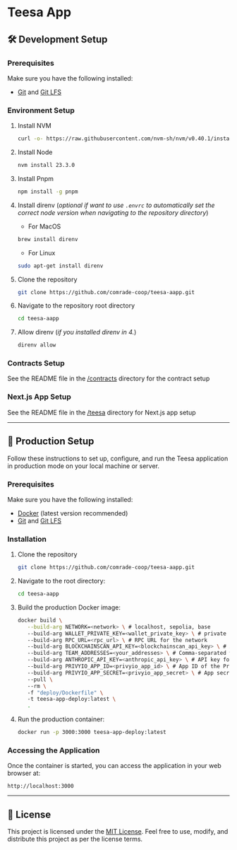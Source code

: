 # Teesa App

## 🛠️ Development Setup

### Prerequisites

Make sure you have the following installed:
- [Git](https://git-scm.com/) and [Git LFS](https://git-lfs.com/)

### Environment Setup

1. Install NVM
   ```bash
   curl -o- https://raw.githubusercontent.com/nvm-sh/nvm/v0.40.1/install.sh | bash
   ```

2. Install Node   
   ```bash
   nvm install 23.3.0
   ```

3. Install Pnpm
   ```bash
   npm install -g pnpm
   ```

4. Install direnv (*optional if want to use `.envrc` to automatically set the correct node version when navigating to the repository directory*)
   - For MacOS
   ```bash
   brew install direnv
   ```
   - For Linux
   ```bash
   sudo apt-get install direnv
   ```

5. Clone the repository
   ```bash
   git clone https://github.com/comrade-coop/teesa-aapp.git
   ```

6. Navigate to the repository root directory
   ```bash
   cd teesa-aapp
   ```

7. Allow direnv (*if you installed direnv in 4.*)
   ```bash
   direnv allow
   ```

### Contracts Setup

See the README file in the [/contracts](/contracts/README.md) directory for the contract setup

### Next.js App Setup

See the README file in the [/teesa](/teesa/README.md) directory for Next.js app setup


---


## 🚀 Production Setup

Follow these instructions to set up, configure, and run the Teesa application in production mode on your local machine or server.

### Prerequisites

Make sure you have the following installed:
- [Docker](https://www.docker.com/) (latest version recommended)
- [Git](https://git-scm.com/) and [Git LFS](https://git-lfs.com/)

### Installation

1. Clone the repository
   ```bash
   git clone https://github.com/comrade-coop/teesa-aapp.git
   ```

2. Navigate to the root directory: 
   ```bash
   cd teesa-aapp
   ```

3. Build the production Docker image:
   ```bash
   docker build \
      --build-arg NETWORK=<network> \ # localhost, sepolia, base
      --build-arg WALLET_PRIVATE_KEY=<wallet_private_key> \ # private key for the wallet
      --build-arg RPC_URL=<rpc_url> \ # RPC URL for the network
      --build-arg BLOCKCHAINSCAN_API_KEY=<blockchainscan_api_key> \ # API key for the blockchain scanner (Etherscan or Basescan, depending on the network. We automatically use the correct API key based on the network.)
      --build-arg TEAM_ADDRESSES=<your_addresses> \ # Comma-separated wallet addresses (no spaces) for team income distribution
      --build-arg ANTHROPIC_API_KEY=<anthropic_api_key> \ # API key for the Anthropic API
      --build-arg PRIVYIO_APP_ID=<privyio_app_id> \ # App ID of the PrivyIO
      --build-arg PRIVYIO_APP_SECRET=<privyio_app_secret> \ # App secret of the PrivyIO
      --pull \ 
      --rm \ 
      -f "deploy/Dockerfile" \ 
      -t teesa-app-deploy:latest \ 
      .
   ```

3. Run the production container:
   ```bash
   docker run -p 3000:3000 teesa-app-deploy:latest
   ```

### Accessing the Application

Once the container is started, you can access the application in your web browser at:
   ```
   http://localhost:3000
   ```


---


## 📜 License

This project is licensed under the [MIT License](LICENSE). Feel free to use, modify, and distribute this project as per the license terms.
